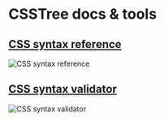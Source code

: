 # CSSTree docs & tools

## [CSS syntax reference](https://csstree.github.io/docs/syntax.html)
![CSS syntax reference](https://cloud.githubusercontent.com/assets/270491/22908738/3120554a-f261-11e6-80bf-ee347a0d04e7.png)


## [CSS syntax validator](https://csstree.github.io/docs/validator.html)
![CSS syntax validator](https://cloud.githubusercontent.com/assets/270491/22908739/32d137f6-f261-11e6-8bff-7207460510ee.png)
